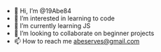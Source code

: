 - 👋 Hi, I’m @19Abe84
- 👀 I’m interested in learning to code
- 🌱 I’m currently learning JS
- 💞️ I’m looking to collaborate on beginner projects
- 📫 How to reach me abeserves@gmail.com

<!---
19Abe84/19Abe84 is a ✨ special ✨ repository because its `README.md` (this file) appears on your GitHub profile.
You can click the Preview link to take a look at your changes.
--->
